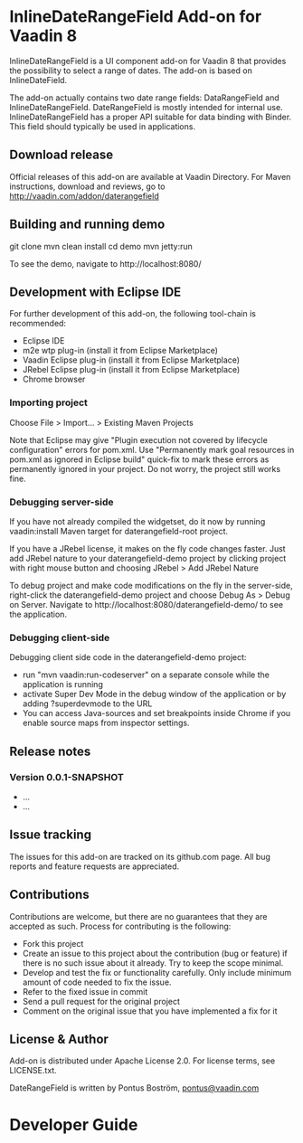 # InlineDateRangeField Add-on for Vaadin 8

InlineDateRangeField is a UI component add-on for Vaadin 8 that provides the possibility to select a range of dates. The add-on is based on InlineDateField. 

The add-on actually contains two date range fields: DataRangeField and InlineDateRangeField. DateRangeField is mostly intended for internal use. InlineDateRangeField has a proper API suitable for data binding with Binder. This field should typically be used in applications.  


## Download release

Official releases of this add-on are available at Vaadin Directory. For Maven instructions, download and reviews, go to http://vaadin.com/addon/daterangefield

## Building and running demo

git clone <url of the InlineDateRangeField repository>
mvn clean install
cd demo
mvn jetty:run

To see the demo, navigate to http://localhost:8080/

## Development with Eclipse IDE

For further development of this add-on, the following tool-chain is recommended:
- Eclipse IDE
- m2e wtp plug-in (install it from Eclipse Marketplace)
- Vaadin Eclipse plug-in (install it from Eclipse Marketplace)
- JRebel Eclipse plug-in (install it from Eclipse Marketplace)
- Chrome browser

### Importing project

Choose File > Import... > Existing Maven Projects

Note that Eclipse may give "Plugin execution not covered by lifecycle configuration" errors for pom.xml. Use "Permanently mark goal resources in pom.xml as ignored in Eclipse build" quick-fix to mark these errors as permanently ignored in your project. Do not worry, the project still works fine. 

### Debugging server-side

If you have not already compiled the widgetset, do it now by running vaadin:install Maven target for daterangefield-root project.

If you have a JRebel license, it makes on the fly code changes faster. Just add JRebel nature to your daterangefield-demo project by clicking project with right mouse button and choosing JRebel > Add JRebel Nature

To debug project and make code modifications on the fly in the server-side, right-click the daterangefield-demo project and choose Debug As > Debug on Server. Navigate to http://localhost:8080/daterangefield-demo/ to see the application.

### Debugging client-side

Debugging client side code in the daterangefield-demo project:
  - run "mvn vaadin:run-codeserver" on a separate console while the application is running
  - activate Super Dev Mode in the debug window of the application or by adding ?superdevmode to the URL
  - You can access Java-sources and set breakpoints inside Chrome if you enable source maps from inspector settings.
 
## Release notes

### Version 0.0.1-SNAPSHOT
- ...
- ...


## Issue tracking

The issues for this add-on are tracked on its github.com page. All bug reports and feature requests are appreciated. 

## Contributions

Contributions are welcome, but there are no guarantees that they are accepted as such. Process for contributing is the following:
- Fork this project
- Create an issue to this project about the contribution (bug or feature) if there is no such issue about it already. Try to keep the scope minimal.
- Develop and test the fix or functionality carefully. Only include minimum amount of code needed to fix the issue.
- Refer to the fixed issue in commit
- Send a pull request for the original project
- Comment on the original issue that you have implemented a fix for it

## License & Author

Add-on is distributed under Apache License 2.0. For license terms, see LICENSE.txt.

DateRangeField is written by Pontus Boström, pontus@vaadin.com

# Developer Guide



